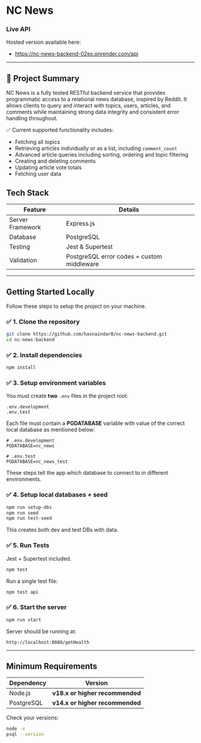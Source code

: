 # NC News

### Live API
Hosted version available here:  
- https://nc-news-backend-02ex.onrender.com/api

---

## 📌 Project Summary

NC News is a fully tested RESTful backend service that provides programmatic access to a relational news database, inspired by Reddit. It allows clients to query and interact with topics, users, articles, and comments while maintaining strong data integrity and consistent error handling throughout.

✅ Current supported functionality includes:

- Fetching all topics  
- Retrieving articles individually or as a list, including `comment_count`
- Advanced article queries including sorting, ordering and topic filtering  
- Creating and deleting comments  
- Updating article vote totals  
- Fetching user data  

## Tech Stack

| Feature | Details |
|--------|---------|
| Server Framework | Express.js |
| Database | PostgreSQL |
| Testing | Jest & Supertest |
| Validation | PostgreSQL error codes + custom middleware |

---

## Getting Started Locally

Follow these steps to setup the project on your machine.

### ✅ 1. Clone the repository

```bash
git clone https://github.com/hasnaindar8/nc-news-backend.git
cd nc-news-backend
```

### ✅ 2. Install dependencies

```bash
npm install
```

### ✅ 3. Setup environment variables

You must create **two** `.env` files in the project root:

```
.env.development
.env.test
```

Each file must contain a **PGDATABASE** variable with value of the correct local database as mentioned below:

```env
# .env.development
PGDATABASE=nc_news
```

```env
# .env.test
PGDATABASE=nc_news_test
```
These steps tell the app which database to connect to in different environments.

### ✅ 4. Setup local databases + seed

```bash
npm run setup-dbs
npm run seed
npm run test-seed
```

This creates both dev and test DBs with data.

### ✅ 5. Run Tests

 Jest + Supertest included.

```bash
npm test
```

Run a single test file:

```bash
npm test api
```

### ✅ 6. Start the server

```bash
npm run start
```

Server should be running at:

```
http://localhost:8080/getHealth
```
---

## Minimum Requirements

| Dependency | Version |
|-----------|---------|
| Node.js | **v18.x or higher recommended** |
| PostgreSQL | **v14.x or higher recommended** |

Check your versions:

```bash
node -v
psql --version
```

